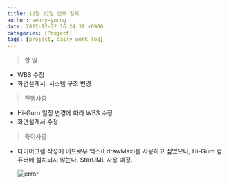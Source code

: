 ```yaml
---
title: 12월 22일 업무 일지
author: seony-young
date: 2022-12-22 16:24:31 +0900
categories: [Project]
tags: [project, daily_work_log]
---
```




> 할 일

* WBS 수정
* 화면설계서: 시스템 구조 변경



> 진행사항

* Hi-Guro 일정 변경에 따라 WBS 수정
* 화면설계서 수정



> 특이사항

* 다이어그램 작성에 이드로우 맥스(EdrawMax)를 사용하고 싶었으나, Hi-Guro 컴퓨터에 설치되지 않는다. StarUML 사용 예정.

  ![error](C:\Users\hi-guro\Desktop\error.PNG)
